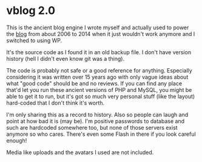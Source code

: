 # vblog 2.0

This is the ancient blog engine I wrote myself and actually used to power the [blog](blog.valerauko.net/) from about 2006 to 2014 when it just wouldn't work anymore and I switched to using WP.

It's the source code as I found it in an old backup file. I don't have version history (hell I didn't even know git was a thing).

The code is probably not safe or a good reference for anything. Especially considering it was written over 15 years ago with only vague ideas about what "good code" should be and no reviews. If you can find any place that'd let you run these ancient versions of PHP and MySQL, you might be able to get it to run, but it's got so much very personal stuff (like the layout) hard-coded that I don't think it's worth.

I'm only sharing this as a record to history. Also so people can laugh and point at how bad it is (may be). I'm positive passwords to database and such are hardcoded somewhere too, but none of those servers exist anymore so who cares. There's even some Flash in there if you look careful enough!

Media like uploads and the avatars I used are not included.
